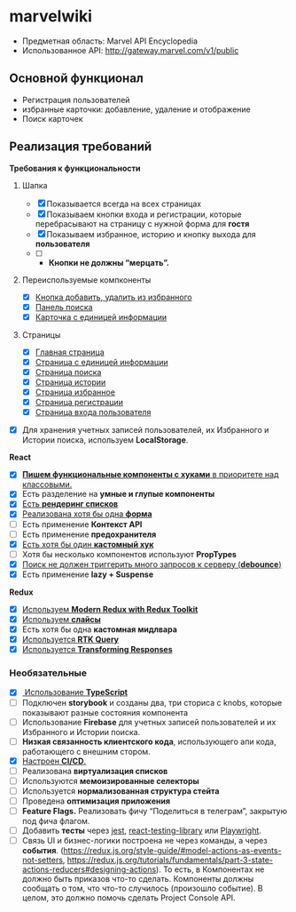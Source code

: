 # marvelwiki

- Предметная область: Marvel API Encyclopedia
- Использованное API: http://gateway.marvel.com/v1/public
<h2>Основной функционал</h2>

- Регистрация пользователей
- избранные карточки: добавление, удаление и отображение
- Поиск карточек

<h2>Реализация требований</h2>

**Требования к функциональности**

1. Шапка
   - [x] Показывается всегда на всех страницах
   - [x] Показываем кнопки входа и регистрации, которые перебрасывают на страницу с нужной форма для **гостя**
   - [x] Показываем избранное, историю и кнопку выхода для **пользователя**
   - [ ] - **Кнопки не должны “мерцать”.**
2. Переиспользуемые компконенты

   - [x] [Кнопка добавить, удалить из избранного](https://github.com/hitoryanka/astonMarvel/blob/main/src/components/heroes/Heroes.tsx)
   - [x] [Панель поиска](https://github.com/hitoryanka/astonMarvel/blob/main/src/components/header/search/Search.tsx)
   - [x] [Карточка с единицей информации](https://github.com/hitoryanka/astonMarvel/blob/main/src/components/heroes/Heroes.tsx)

3. Страницы
   - [x] [Главная страница](https://github.com/hitoryanka/astonMarvel/blob/main/src/components/heroes/Heroes.tsx)
   - [x] [Страница с единицей информации](https://github.com/hitoryanka/astonMarvel/blob/main/src/components/hero-page/Hero.tsx)
   - [x] [Страница поиска](https://github.com/hitoryanka/astonMarvel/blob/main/src/components/header/search/Search.tsx)
   - [x] [Страница истории](https://github.com/hitoryanka/astonMarvel/blob/main/src/components/user-page/UserContent.tsx)
   - [x] [Страница избранное](https://github.com/hitoryanka/astonMarvel/blob/main/src/components/user-page/UserContent.tsx)
   - [x] [Страница регистрации](https://github.com/hitoryanka/astonMarvel/blob/main/src/components/auth/SIgnup.tsx)
   - [x] [Страница входа пользователя](https://github.com/hitoryanka/astonMarvel/blob/main/src/components/auth/Signin.tsx)

- [x] Для хранения учетных записей пользователей, их Избранного и Истории поиска, используем **LocalStorage**.

**React**

- [x] [**Пишем функциональные компоненты c хуками** в приоритете над классовыми.](https://github.com/hitoryanka/astonMarvel/tree/main/src/components)
- [x] Есть разделение на **умные и глупые компоненты**
- [x] [Есть **рендеринг списков**](https://github.com/hitoryanka/astonMarvel/blob/main/src/components/heroes/Heroes.tsx)
- [x] [Реализована хотя бы одна **форма**](https://github.com/hitoryanka/astonMarvel/blob/main/src/components/auth/SIgnup.tsx)
- [ ] Есть применение **Контекст API**
- [ ] Есть применение **предохранителя**
- [x] [Есть хотя бы один **кастомный хук**](https://github.com/hitoryanka/astonMarvel/blob/main/src/components/header/search/hooks.ts)
- [ ] Хотя бы несколько компонентов используют **PropTypes**
- [x] [Поиск не должен триггерить много запросов к серверу (**debounce**)](https://github.com/hitoryanka/astonMarvel/blob/main/src/components/header/search/hooks.ts)
- [x] Есть применение **lazy + Suspense**

**Redux**

- [x] [Используем **Modern Redux with Redux Toolkit**](https://github.com/hitoryanka/astonMarvel/blob/main/src/store/store.ts)
- [x] [Используем **слайсы**](https://github.com/hitoryanka/astonMarvel/blob/main/src/store/features/userSlice.ts)
- [x] Есть хотя бы одна **кастомная мидлвара**
- [x] [Используется **RTK Query**](https://github.com/hitoryanka/astonMarvel/blob/main/src/store/features/charactersApi.ts)
- [x] [Используется **Transforming Responses**](https://github.com/hitoryanka/astonMarvel/blob/main/src/store/features/charactersApi.ts)

<h3>Необязательные</h3>

- [x] [ Использование **TypeScript**](https://github.com/hitoryanka/astonMarvel/blob/main/src/types.d.ts)
- [ ] Подключен **storybook** и созданы два, три сториса с knobs, которые показывают разные состояния компонента
- [ ] Использование **Firebase** для учетных записей пользователей и их Избранного и Истории поиска.
- [ ] **Низкая связанность клиентского кода**, использующего апи кода, работающего с внешним стором.
- [x] [Настроен **CI/CD**.](https://github.com/hitoryanka/astonMarvel/blob/main/.github/workflows/integrate.yml)
- [ ] Реализована **виртуализация списков**
- [ ] Используются **мемоизированные селекторы**
- [ ] Используется **нормализованная структура стейта**
- [ ] Проведена **оптимизация приложения**
- [ ] **Feature Flags.** Реализовать фичу “Поделиться в телеграм”, закрытую под фича флагом.
- [ ] Добавить **тесты** через [jest](https://jestjs.io/ru/), [react-testing-library](https://testing-library.com/docs/react-testing-library/intro/) или [Playwright](https://playwright.dev/).
- [ ] Связь UI и бизнес-логики построена не через команды, а через **события**. (https://redux.js.org/style-guide/#model-actions-as-events-not-setters, https://redux.js.org/tutorials/fundamentals/part-3-state-actions-reducers#designing-actions). То есть, в Компонентах не должно быть приказов что-то сделать. Компоненты должны сообщать о том, что что-то случилось (произошло событие). В целом, это должно помочь сделать Project Console API.
